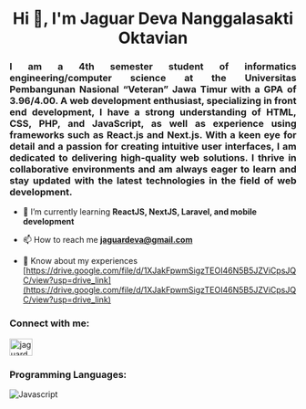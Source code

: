 <h1 align="center">Hi 👋, I'm Jaguar Deva Nanggalasakti Oktavian</h1>
<h3 align="justify">I am a 4th semester student of informatics engineering/computer science at the Universitas Pembangunan Nasional “Veteran” Jawa Timur with a GPA of 3.96/4.00. A web development enthusiast, specializing in front end development, I have a strong understanding of HTML, CSS, PHP, and JavaScript, as well as experience using frameworks such as React.js and Next.js. With a keen eye for detail and a passion for creating intuitive user interfaces, I am dedicated to delivering high-quality web solutions. I thrive in collaborative environments and am always eager to learn and stay updated with the latest technologies in the field of web development.</h3>

- 🌱 I’m currently learning **ReactJS, NextJS, Laravel, and mobile development**

- 📫 How to reach me **jaguardeva@gmail.com**

- 📄 Know about my experiences [https://drive.google.com/file/d/1XJakFpwmSigzTEOI46N5B5JZViCpsJQC/view?usp=drive_link](https://drive.google.com/file/d/1XJakFpwmSigzTEOI46N5B5JZViCpsJQC/view?usp=drive_link)

<h3 align="left">Connect with me:</h3>
<p align="left">
<a href="https://linkedin.com/in/jaguardeva" target="blank"><img align="center" src="https://raw.githubusercontent.com/rahuldkjain/github-profile-readme-generator/master/src/images/icons/Social/linked-in-alt.svg" alt="jaguardeva" height="30" width="40" /></a>
</p>

<h3 align="left">Programming Languages:</h3>
<p>
  <img src="https://user-images.githubusercontent.com/25181517/117447155-6a868a00-af3d-11eb-9cfe-245df15c9f3f.png" alt="Javascript"/>
</p>

